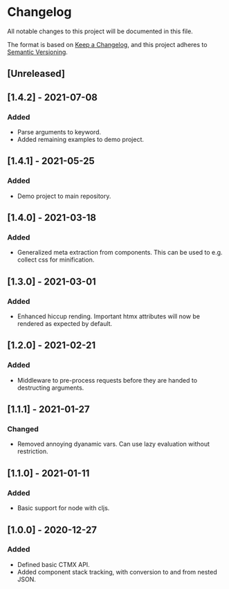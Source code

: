 # Changelog
All notable changes to this project will be documented in this file.

The format is based on [Keep a Changelog](https://keepachangelog.com/en/1.0.0/),
and this project adheres to [Semantic Versioning](https://semver.org/spec/v2.0.0.html).

## [Unreleased]

## [1.4.2] - 2021-07-08
### Added
- Parse arguments to keyword.
- Added remaining examples to demo project.

## [1.4.1] - 2021-05-25
### Added
- Demo project to main repository.

## [1.4.0] - 2021-03-18
### Added
- Generalized meta extraction from components.  This can be used to e.g. collect css for minification.

## [1.3.0] - 2021-03-01
### Added
- Enhanced hiccup rending.  Important htmx attributes will now be rendered as expected by default.

## [1.2.0] - 2021-02-21
### Added
- Middleware to pre-process requests before they are handed to destructing arguments.

## [1.1.1] - 2021-01-27
### Changed
- Removed annoying dyanamic vars.  Can use lazy evaluation without restriction.

## [1.1.0] - 2021-01-11
### Added
- Basic support for node with cljs.

## [1.0.0] - 2020-12-27
### Added
- Defined basic CTMX API.
- Added component stack tracking, with conversion to and from nested JSON.